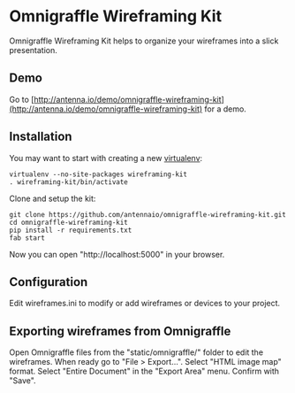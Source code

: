 Omnigraffle Wireframing Kit
===========================

Omnigraffle Wireframing Kit helps to organize your wireframes into a slick presentation. 

Demo
----

Go to [http://antenna.io/demo/omnigraffle-wireframing-kit](http://antenna.io/demo/omnigraffle-wireframing-kit) for a demo.

Installation
------------

You may want to start with creating a new [virtualenv](http://www.virtualenv.org):

```
virtualenv --no-site-packages wireframing-kit
. wireframing-kit/bin/activate
```

Clone and setup the kit:

```
git clone https://github.com/antennaio/omnigraffle-wireframing-kit.git
cd omnigraffle-wireframing-kit
pip install -r requirements.txt
fab start
```

Now you can open "http://localhost:5000" in your browser.

Configuration
-------------

Edit wireframes.ini to modify or add wireframes or devices to your project.

Exporting wireframes from Omnigraffle
-------------------------------------

Open Omnigraffle files from the "static/omnigraffle/" folder to edit the wireframes. When ready
go to "File > Export...". Select "HTML image map" format. Select "Entire Document" in the "Export Area" menu.
Confirm with "Save".
